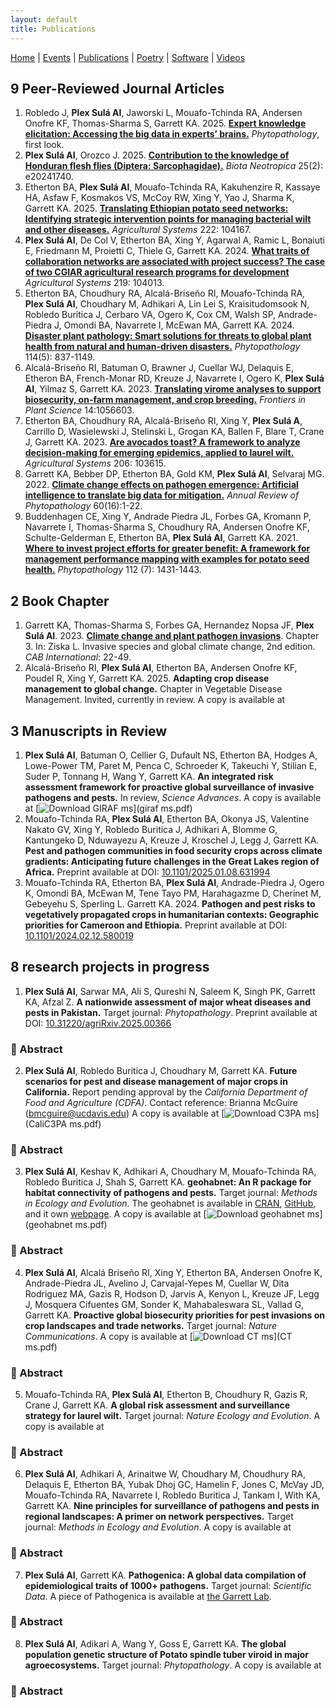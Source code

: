 ```yaml
---
layout: default
title: Publications
---
```


<nav>
    <a href="index.html">Home</a> |
    <a href="events.html">Events</a> |
    <a href="publications.html">Publications</a> |
    <a href="poetry.html">Poetry</a> |
    <a href="software.html">Software</a> |
    <a href="videos.html">Videos</a>
</nav>

<script>
function toggleAbstract(id) {
  const abstract = document.getElementById(id);
  if (abstract.style.display === "none" || abstract.style.display === "") {
    abstract.style.display = "block";
  } else {
    abstract.style.display = "none";
  }
}
</script>

## 9 Peer-Reviewed Journal Articles
1. Robledo J, **Plex Sulá AI**, Jaworski L, Mouafo-Tchinda RA, Andersen Onofre KF, Thomas-Sharma S, Garrett KA. 2025. **[Expert knowledge elicitation: Accessing the big data in experts’ brains.](https://doi.org/10.1094/PHYTO-06-25-0220-FI)** *Phytopathology*, first look.
2. **Plex Sulá AI**, Orozco J. 2025. **[Contribution to the knowledge of Honduran flesh flies (Diptera: Sarcophagidae).](https://www.scielo.br/j/bn/a/8sqzW68MqzV6MxF7ZFS6F9p/?format=html&lang=en)** *Biota Neotropica* 25(2): e20241740. 
3. Etherton BA, **Plex Sulá AI**, Mouafo-Tchinda RA, Kakuhenzire R, Kassaye HA, Asfaw F, Kosmakos VS, McCoy RW, Xing Y, Yao J, Sharma K, Garrett KA. 2025. **[Translating Ethiopian potato seed networks: Identifying strategic intervention points for managing bacterial wilt and other diseases.](https://www.sciencedirect.com/science/article/pii/S0308521X24003172)** *Agricultural Systems* 222: 104167.
4. **Plex Sulá AI**, De Col V, Etherton BA, Xing Y, Agarwal A, Ramic L, Bonaiuti E, Friedmann M, Proietti C, Thiele G, Garrett KA. 2024. **[What traits of collaboration networks are associated with project success? The case of two CGIAR agricultural research programs for development](https://doi.org/10.1016/j.agsy.2024.104013)** *Agricultural Systems* 219: 104013.
5. Etherton BA, Choudhury RA, Alcalá-Briseño RI, Mouafo-Tchinda RA, **Plex Sulá AI**, Choudhary M, Adhikari A, Lin Lei S, Kraisitudomsook N, Robledo Buritica J, Cerbaro VA, Ogero K, Cox CM, Walsh SP, Andrade-Piedra J, Omondi BA, Navarrete I, McEwan MA, Garrett KA. 2024. **[Disaster plant pathology: Smart solutions for threats to global plant health from natural and human-driven disasters.](https://doi.org/10.1094/PHYTO-03-24-0079-FI)** *Phytopathology* 114(5): 837-1149.
6. Alcalá-Briseño RI, Batuman O, Brawner J, Cuellar WJ, Delaquis E, Etheron BA, French-Monar RD, Kreuze J, Navarrete I, Ogero K, **Plex Sulá AI**, Yilmaz S, Garrett KA. 2023. **[Translating virome analyses to support biosecurity, on-farm management, and crop breeding.](https://www.frontiersin.org/articles/10.3389/fpls.2023.1056603/abstract)** *Frontiers in Plant Science* 14:1056603.
7. Etherton BA, Choudhury RA, Alcalá-Briseño RI, Xing Y, **Plex Sulá A**, Carrillo D, Wasielewski J, Stelinski L, Grogan KA, Ballen F, Blare T, Crane J, Garrett KA. 2023. **[Are avocados toast? A framework to analyze decision-making for emerging epidemics, applied to laurel wilt.](https://www.sciencedirect.com/science/article/pii/S0308521X23000203?via%3Dihub)** *Agricultural Systems* 206: 103615. 
8. Garrett KA, Bebber DP, Etherton BA, Gold KM, **Plex Sulá AI**, Selvaraj MG. 2022. **[Climate change effects on pathogen emergence: Artificial intelligence to translate big data for mitigation.](https://www.annualreviews.org/doi/pdf/10.1146/annurev-phyto-021021-042636)** *Annual Review of Phytopathology* 60(16):1-22.
9. Buddenhagen CE, Xing Y, Andrade Piedra JL, Forbes GA, Kromann P, Navarrete I, Thomas-Sharma S, Choudhury RA, Andersen Onofre KF, Schulte-Gelderman E, Etherton BA, **Plex Sulá AI**, Garrett KA. 2021. **[Where to invest project efforts for greater benefit: A framework for management performance mapping with examples for potato seed health.](https://apsjournals.apsnet.org/doi/10.1094/PHYTO-05-20-0202-R)** *Phytopathology* 112 (7): 1431-1443.

## 2 Book Chapter
1. Garrett KA, Thomas-Sharma S, Forbes GA, Hernandez Nopsa JF, **Plex Sulá AI**. 2023. **[Climate change and plant pathogen invasions](https://www.cabidigitallibrary.org/doi/book/10.1079/9781800621459.0000)**. Chapter 3. In: Ziska L. Invasive species and global climate change, 2nd edition. *CAB International*: 22-49.
2. Alcalá-Briseño RI, **Plex Sulá AI**, Etherton BA, Andersen Onofre KF, Poudel R, Xing Y, Garrett KA. 2025. **Adapting crop disease management to global change.** Chapter in Vegetable Disease
Management. Invited, currently in review. A copy is available at 

## 3 Manuscripts in Review
1. **Plex Sulá AI**, Batuman O, Cellier G, Dufault NS, Etherton BA, Hodges A, Lowe-Power TM, Paret M, Penca C, Schroeder K, Takeuchi Y, Stilian E, Suder P, Tonnang H, Wang Y, Garrett KA. **An integrated risk assessment framework for proactive global surveillance of invasive pathogens and pests.** In review, *Science Advances*. A copy is available at [![Download GIRAF ms](https://img.shields.io/badge/Download-GIRAF_ms-blue?style=for-the-badge&logo=adobe)](giraf ms.pdf)
2. Mouafo-Tchinda RA, **Plex Sulá AI**, Etherton BA, Okonya JS, Valentine Nakato GV, Xing Y, Robledo Buritica J, Adhikari A, Blomme G, Kantungeko D, Nduwayezu A, Kreuze J, Kroschel J, Legg J, Garrett KA. **Pest and pathogen communities in food security crops across climate gradients: Anticipating future challenges in the Great Lakes region of Africa.** Preprint available at DOI: [10.1101/2025.01.08.631994](https://doi.org/10.1101/2025.01.08.631994)
3. Mouafo-Tchinda RA, Etherton BA, **Plex Sulá AI**, Andrade-Piedra J, Ogero K, Omondi BA, McEwan M, Tene Tayo PM, Harahagazme D, Cherinet M, Gebeyehu S, Sperling L. Garrett KA. 2024. **Pathogen and pest risks to vegetatively propagated crops in humanitarian contexts: Geographic priorities for Cameroon and Ethiopia.** Preprint available at DOI: [10.1101/2024.02.12.580019](https://doi.org/10.1101/2024.02.12.580019)

## 8 research projects in progress
1. **Plex Sulá AI**, Sarwar MA, Ali S, Qureshi N, Saleem K, Singh PK, Garrett KA, Afzal Z. **A nationwide assessment of major wheat diseases and pests in Pakistan.** Target journal: *Phytopathology*. Preprint available at DOI: [10.31220/agriRxiv.2025.00366](https://doi.org/10.31220/agriRxiv.2025.00366)

<h3 onclick="toggleAbstract('abstract1')" style="cursor: pointer; color: dark green;">📖 Abstract</h3>
<div id="abstract1" style="display: none;"> 
    <p>
        Wheat production in Pakistan faces persistent threats from diseases and pests. However, limited geographic information exists on local risks, economic impacts, and management practices. We conducted an expert knowledge elicitation to provide the first integrated assessment of wheat health in Pakistan. Experts mapped yield losses for major diseases and pests at the district level. We analyzed networks of seed and grain exchange and stakeholder interactions. Analysis of wheat cropland connectivity identified locations that are likely to play important epidemiological roles.  Cumulative yield losses estimated by experts ranged from 4% to 16%, with hotspots in central Punjab and northern Sindh. Stripe rust, leaf rust, and aphids remain top threats, with climate change and pathogen subpopulation structure identified as major determinants of yield losses. Experts indicated that national wheat networks have informal channels for seed and grain exchange, highlighting key pathways for potential spread of seedborne pathogens. Expert-characterized networks of stakeholders suggest that farmer associations and seed dealers are strategic points for both information sharing and seed health monitoring. Cropland connectivity analysis identified a highly connected wheat landscape along the Indus River, overlapping with national disease hotspots and facilitating pathogen proliferation. Pakistan has a moderate vulnerability to wheat blast introduction, yet climate change and informal seed movement could increase this potential. These findings provide farmers, researchers, and policymakers with actionable control points to enhance wheat health systems in Pakistan. This study established a rapid information baseline to support geographically targeted surveillance, coordinated seed system interventions, and epidemic preparedness planning.   
    </p>
</div>

2. **Plex Sulá AI**, Robledo Buritica J, Choudhary M, Garrett KA. **Future scenarios for pest and disease management of major crops in California.** Report pending approval by the *California Department of Food and Agriculture (CDFA)*. Contact reference: Brianna McGuire (bmcguire@ucdavis.edu) A copy is available at [![Download C3PA ms](https://img.shields.io/badge/Download-C3PA_ms-blue?style=for-the-badge&logo=adobe)](CaliC3PA ms.pdf)

<h3 onclick="toggleAbstract('abstract1')" style="cursor: pointer; color: dark green;">📖 Abstract</h3>
<div id="abstract1" style="display: none;"> 
    <p>
        ADD ABSTRACT HERE   
    </p>
</div>

3. **Plex Sulá AI**, Keshav K, Adhikari A, Choudhary M, Mouafo-Tchinda RA, Robledo Buritica J, Shah
S, Garrett KA. **geohabnet: An R package for habitat connectivity of pathogens and pests.** Target
journal: *Methods in Ecology and Evolution*. The geohabnet is available in [CRAN](https://cran.r-project.org/web/packages/geohabnet/index.html), [GitHub](https://github.com/GarrettLab/HabitatConnectivity), and it own [webpage](https://garrettlab.github.io/HabitatConnectivity/index.html). A copy is available at [![Download geohabnet ms](https://img.shields.io/badge/Download-geohabnet_ms-blue?style=for-the-badge&logo=adobe)](geohabnet ms.pdf) 

<h3 onclick="toggleAbstract('abstract3')" style="cursor: pointer; color: dark green;">📖 Abstract</h3>
<div id="abstract3" style="display: none;"> 
    <p>
        Mapping habitat quality, in terms of factors like host availability and environmental suitability, is a common approach to determining which locations are important for the spread of a species. Mapping habitat connectivity takes geographic analyses a step further, evaluating the potential roles of locations in epidemics, invasions, or species conservation. Locations with high habitat quality may play a minor role in species spread if they are geographically isolated. Yet, a location with lower habitat quality may play a major role in a species’ spread if it acts as a bridge between regions that would otherwise be physically fragmented. Here we introduce the geohabnet R package, which evaluates the likely importance of locations for the spread of species through habitat landscapes. Unlike most software analyzing landscape connectivity, geohabnet incorporates key factors such as dispersal probability and habitat availability in a network framework. These factors are often needed to better understand habitat connectivity for host-dependent species like pathogens, arthropod pests, or pollinators. geohabnet uses publicly available or user-provided datasets, six network centrality metrics, and a user-selected geographic scale (global, national, or regional). We provide examples for the use of geohabnet for surveillance prioritization of emerging plant pathogens in Africa and the Americas. These examples illustrate how users can apply geohabnet for their species of interest and generate maps of the estimated importance of geographic locations during a species’ spread. geohabnet provides a quick, open-source, and reproducible baseline approach to quantify a species’ habitat connectivity across a wide range of geographic scales and evaluates potential scenarios for the expansion of a species through habitat landscapes. Ultimately, geohabnet could support biosecurity programs, invasion science, and conservation biology in prioritizing management efforts for transboundary pathogens and pests or endangered species.   
    </p>
</div>

4. **Plex Sulá AI**, Alcalá Briseño RI, Xing Y, Etherton BA, Andersen Onofre K, Andrade-Piedra JL,
Avelino J, Carvajal-Yepes M, Cuellar W, Dita Rodriguez MA, Gazis R, Hodson D, Jarvis A, Kenyon
L, Kreuze JF, Legg J, Mosquera Cifuentes GM, Sonder K, Mahabaleswara SL, Vallad G, Garrett KA. **Proactive global biosecurity priorities for pest invasions on crop landscapes and trade networks.** Target journal: *Nature Communications*. A copy is available at [![Download CT ms](https://img.shields.io/badge/Download-CT_ms-blue?style=for-the-badge&logo=adobe)](CT ms.pdf)

<h3 onclick="toggleAbstract('abstract4')" style="cursor: pointer; color: dark green;">📖 Abstract</h3>
<div id="abstract4" style="display: none;"> 
    <p>
        An unresolved issue faced by the plant health community is where to prioritize proactive biosecurity responses globally. Here, we address this problem by identifying candidate priority locations for the potential spread of emerging pathogens and pests through global crop-species networks crucial to pursuing sustainability. Candidate global priorities posing high epidemic risks include locations usually having or connecting to croplands with large host populations, and countries with high imports or acting as trade intermediaries. Our simulations indicate that epidemics may expand more rapidly in countries with larger cropland networks. Trade networks exhibit different priority locations compared to those in cropland networks, underscoring the need for a multi-purpose strategy to mitigate these crop epidemic challenges worldwide. These network-based priorities are starting points for strengthening surveillance efforts in global and national preparedness strategies, especially when integrating additional geographic factors, such as climate suitability, genetic host vulnerability, and socioeconomic affordability.    
    </p>
</div>

5. Mouafo-Tchinda RA, **Plex Sulá AI**, Etherton B, Choudhury R, Gazis R, Crane J, Garrett KA. **A global risk assessment and surveillance strategy for laurel wilt.** Target journal: *Nature Ecology and Evolution*. A copy is available at 

<h3 onclick="toggleAbstract('abstract5')" style="cursor: pointer; color: dark green;">📖 Abstract</h3>
<div id="abstract5" style="display: none;"> 
    <p>
        Globally, threats to forest ecosystem health from emerging infectious diseases are increasing. Quantitative assessments to guide spatially explicit disease surveillance in forests need to integrate multiple geographic risk factors, yet data and effective methods are often lacking for emerging plant diseases. There are many analyses of the future risk of plant disease under climate change, but here we incorporate the geographic distribution of host availability. We provide an approach to assessing the potential spread of plant pathogens through heterogeneous host landscapes and global trade networks, for both current and future climate scenarios, based on regional and continental epidemiology. As a pilot study, we applied this epidemiological approach to quantify the potential spread of laurel wilt, which affects many tree species in the Lauraceae, including devastating yield reductions in avocado. The global network of the movement of wood packing materials likely poses high risks for introducing the laurel wilt pathogen in new regions, unless effective international biosecurity practices are in place. In this global network, countries with laurel wilt (China, India, Japan, Myanmar, Taiwan, and the USA) are highly connected to 36 avocado-producing countries where the disease has not been reported. The spatial distribution of host species in the Lauraceae is also important to understanding potential spread of laurel wilt locally. Based on the reported distribution of 2271 Lauraceae species potentially susceptible to laurel wilt, host availability is particularly high for disease establishment in central and southern Mexico, northern Costa Rica, and the Colombian Andes. However, the main hotspot for disease spread is the Lauraceae-rich forests in Amazonia if the pathogen reaches them, based on the relative likelihood of pathogen dispersal between host locations. For current environmental conditions, two widely used machine learning models (Maxent and Random Forest) identify Bangladesh, central Bolivia, central Nepal, Japan, southern Brazil, southern Paraguay, and Uruguay as having very similar climate conditions to locations where laurel wilt is reported present. However, our projections indicate that the geographical regions with potentially suitable environments for laurel wilt establishment may expand toward the poles by 2100 under future climate scenarios. Together these findings identify locations that are candidate priorities for targeting proactive surveillance efforts and provide an essential component for building an early warning system for laurel wilt. More broadly, we propose this epidemiological approach, incorporating climate, host availability, and trade, as a key component to evaluate the potential spread of plant pathogens in other agroecosystems and to design geographically explicit surveillance strategies for plant diseases and pests.     
    </p>
</div>

6. **Plex Sulá AI**, Adhikari A, Arinaitwe W, Choudhary M, Choudhury RA, Delaquis E, Etherton BA,
Yubak Dhoj GC, Hamelin F, Jones C, McVay JD, Mouafo-Tchinda RA, Navarrete I, Robledo
Buritica J, Tankam I, With KA, Garrett KA. **Nine principles for surveillance of pathogens and pests in regional landscapes: A primer on network perspectives.** Target journal: *Methods in Ecology and Evolution*. A copy is available at

<h3 onclick="toggleAbstract('abstract6')" style="cursor: pointer; color: dark green;">📖 Abstract</h3>
<div id="abstract6" style="display: none;"> 
    <p>
      Given the increasing number of biological invasions globally, geographic surveillance is more crucial than ever to safeguard natural and agricultural systems. We provide nine guiding principles, most based on network science, for effective surveillance planning of invasive species. (1) The goal of surveillance determines the requirements of a surveillance plan. (2) The value of information gained from surveillance should justify the cost of the information. (3) A landscape of habitat can be represented as an invasion network, in which a target species spread. (4) Network analysis can identify candidate priority locations for surveillance across an invasion network. (5) Identifying nodes in each network cluster can streamline surveillance. (6) Identifying species introduction points reshapes geographic surveillance priorities. (7) A multistage process can improve surveillance plans based on new detections over time. (8) Iterative assessments of the performance of surveillance can improve current and future strategies. (9) Creative engagement can strengthen stakeholder networks for surveillance through collective action. These principles can help to boost the intuition of scientists responsible for rapid decision-making for surveillance and can be applied in computational scenario analyses to evaluate potential surveillance strategies.   
    </p>
</div>

7. **Plex Sulá AI**, Garrett KA. **Pathogenica: A global data compilation of epidemiological traits of 1000+ pathogens.** Target journal: *Scientific Data*. A piece of Pathogenica is available at [the Garrett Lab](https://www.garrettlab.com/Pathogenica/). 

<h3 onclick="toggleAbstract('abstract7')" style="cursor: pointer; color: dark green;">📖 Abstract</h3>
<div id="abstract7" style="display: none;"> 
    <p>
        Global pathogen bioinformatics is foundational for developing effective pandemic preparedness policies. Here, we present Pathogenica – a new global dataset that compiles five biogeographical aspects and ten epidemiological traits of 1,518 plant pathogens. Biogeographical information spans country-level distribution, within-country extent, georeferenced occurrences, climate regions occupied, and year of occurrence. Epidemiological traits include host species, cardinal temperatures, dispersal mechanisms, vector strategy, and key environmental factors. No comparable dataset was available for economically important plant pathogens. Pathogenica mobilizes disaggregated, digitally accessible sources accumulated over 190 years into a machine-readable reference database. Pathogenica will serve as a public good for global stakeholder communities addressing plant health challenges, from foundational research to biosecurity applications.    
    </p>
</div>

8. **Plex Sulá AI**, Adikari A, Wang Y, Goss E, Garrett KA. **The global population genetic structure of Potato spindle tuber viroid in major agroecosystems.** Target journal: *Phytopathology*. A copy is available at

<h3 onclick="toggleAbstract('abstract8')" style="cursor: pointer; color: dark green;">📖 Abstract</h3>
<div id="abstract8" style="display: none;"> 
    <p>
      Potato spindle tuber viroid (PSTVd) has been reported in 50 countries, with multiple introductions of the pathogen to new regions over the past two decades. PSTVd causes disease in potato and tomato and naturally infects more than 50 host species, yet we lack an assessment of whether there are major genetic groups in the global population of PSTVd. Using PSTVd genome resources in the NCBI database, this study  evaluated the global population structure of PSTVd. We hypothesized that the observed structure of PSTVd populations will reflect either host or geographic sources. Our phylogenetic network analysis using the NeighborNet algorithm identified four major clusters of PSTVd populations. Group 1 included all sequences collected from potato and a few from tomato. Group 2 included PSTVd sequences from Cestrum spp. The other two groups had isolates from Atriplex, Capsicum, Nicandra (Group 3), Brugmansia, Petunia, and Streptosolen (Group 4). PSTVd samples from Solanum spp. were scattered in the phylogenetic network. A Discriminant Analysis of Principal Components (DAPC) identified three main genomic clusters of PSTVd representing distinct geographic regions. The three genomic clusters included isolates from Oceania and Africa (Cluster 1); Russia and Asia (Cluster 2); and Europe (Cluster 3). Isolates from the Americas were shared among the  clusters. Understanding the global population structure of PSTVd is important for the design of genomic surveillance strategies for solanaceous food crop industries and ornamental markets.    
    </p>
</div>